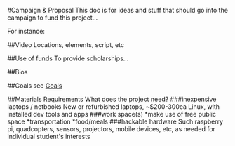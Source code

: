 #Campaign & Proposal
This doc is for ideas and stuff that should go into the campaign to fund this project...

For instance:

##Video
Locations, elements, script, etc

##Use of funds
To provide scholarships...

##Bios

##Goals
see [Goals](./goals.md)

##Materials Requirements
What does the project need?
###inexpensive laptops / netbooks
New or refurbished laptops, ~$200-300ea
Linux, with installed dev tools and apps
###work space(s)
*make use of free public space
*transportation
*food/meals
###hackable hardware
Such raspberry pi, quadcopters, sensors, projectors, mobile devices, etc, as needed for individual student's interests 
